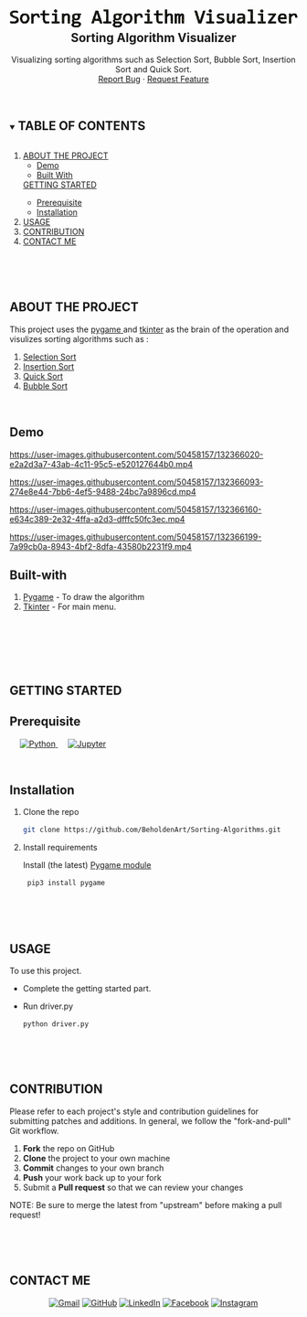 
<h2 align= "center"> 
  <img src="images/heading.gif" alt= "logo"> <br>
  Sorting Algorithm Visualizer 
</h2>
<p align= "center">
  Visualizing sorting algorithms such as Selection Sort, Bubble Sort, Insertion Sort and Quick Sort.
  <br>
  <a href="https://github.com/BeholdenArt/pyF1-2019/issues">Report Bug</a>
  ·
  <a href="https://github.com/BeholdenArt/pyF1-2019/issues">Request Feature</a>
</p>


<!-- TABLE OF CONTENTS -->
<br />
<details open="open">
  <summary><h2 style="display: inline-block">TABLE OF CONTENTS</h2></summary>
  <ol>
    <li>
      <a href="#ABOUT-THE-PROJECT">ABOUT THE PROJECT</a>
      <ul>
        <li><a href="#Demo">Demo</a></li>
        <li><a href="#Built-with">Built With</a></li>
      </ul>
    </li>
      <a href="#GETTING-STARTED">GETTING STARTED</a>
      <ul>
        <li><a href="#Prerequisite">Prerequisite</a></li>
        <li><a href="#Installation">Installation</a></li>
      </ul>
    </li>
    <li><a href="#USAGE">USAGE</a></li>
    <li><a href="#CONTRIBUTION">CONTRIBUTION</a></li>
    <li><a href="#CONTACT-ME">CONTACT ME</a></li>
  </ol>
</details>



<br><br><br>
<!-- ABOUT THE PROJECT -->
## ABOUT THE PROJECT
This project uses the <a href="https://www.pygame.org/docs/">pygame </a> and <a href="https://docs.python.org/3/library/tkinter.html">tkinter</a> as the brain of the operation and visulizes sorting algorithms such as :
<ol>
  <li><a href= "https://www.geeksforgeeks.org/selection-sort/"> Selection Sort </a></li> 
  <li><a href= "https://www.geeksforgeeks.org/insertion-sort/"> Insertion Sort </a></li>
  <li><a href="https://www.geeksforgeeks.org/quick-sort/"> Quick Sort </a></li>
  <li><a href= "https://www.geeksforgeeks.org/bubble-sort/"> Bubble Sort </a></li>
</ol>
  <br>
 

## Demo 


https://user-images.githubusercontent.com/50458157/132366020-e2a2d3a7-43ab-4c11-95c5-e520127644b0.mp4



https://user-images.githubusercontent.com/50458157/132366093-274e8e44-7bb6-4ef5-9488-24bc7a9896cd.mp4



https://user-images.githubusercontent.com/50458157/132366160-e634c389-2e32-4ffa-a2d3-dfffc50fc3ec.mp4



https://user-images.githubusercontent.com/50458157/132366199-7a99cb0a-8943-4bf2-8dfa-43580b2231f9.mp4




<!-- BUILT WITH -->
## Built-with
<ol>
  <li> <a href="https://www.pygame.org/docs/" target="_blank">Pygame</a> - To draw the algorithm </li> 
  <li>  <a href="https://docs.python.org/3/library/tkinter.html" target="_blank">Tkinter</a> - For main menu. </li>
</ol>
  <br>



<br><br><br>
<!-- GETTING STARTED -->
## GETTING STARTED

<!-- PREREQUISITE -->
## Prerequisite 
<p align="left" > 
    &emsp;
   <a href="https://www.python.org" target="_blank">
    <img alt="Python" src="https://img.shields.io/badge/Python%20-%2314354C.svg?logo=python&logoColor=white">
  </a>
  &emsp; 
    <a href="https://jupyter.org/install"><img alt="Jupyter" src="https://img.shields.io/badge/Jupyter%20-%23F37626.svg?logo=Jupyter&logoColor=white"></a>
  &emsp;
  </a>
</p>

<br>


<!--INSTALLATION -->
## Installation
<ol>
  <li> Clone the repo </li>
  
   ```sh
   git clone https://github.com/BeholdenArt/Sorting-Algorithms.git
   ```
  
  <li> Install requirements </li>
  <p>Install (the latest) <a href="https://www.pygame.org/docs/" alt="pygame module">Pygame module</a> 
   
  ```sh
   pip3 install pygame
   ```
</ol>


<br><br><br>
<!-- USAGE -->
## USAGE

To use this project.
*  Complete the getting started part. </li>

*  Run driver.py </li>
    ```
    python driver.py
    ```


<br><br><br>
<!-- CONTRIBUTING -->
## CONTRIBUTION
Please refer to each project's style and contribution guidelines for submitting patches and additions. In general, we follow the "fork-and-pull" Git workflow.

 1. **Fork** the repo on GitHub
 2. **Clone** the project to your own machine
 3. **Commit** changes to your own branch
 4. **Push** your work back up to your fork
 5. Submit a **Pull request** so that we can review your changes

NOTE: Be sure to merge the latest from "upstream" before making a pull request!



<br><br><br>
## CONTACT ME

<p align="center">
	<a href="mailto:priyanshub5645@gmail.com"><img src="https://img.icons8.com/bubbles/50/000000/gmail.png" alt="Gmail"/></a>
	<a href="https://github.com/BeholdenArt"><img src="https://img.icons8.com/bubbles/50/000000/github.png" alt="GitHub"/></a>
	<a href="https://linkedin.com/in/priyanshu-bairwa-827432190"><img src="https://img.icons8.com/bubbles/50/000000/linkedin.png" alt="LinkedIn"/></a>
	<a href="https://www.facebook.com/priyanshu.bairwa.129794"><img src="https://img.icons8.com/bubbles/50/000000/facebook-new.png" alt="Facebook"/></a>
	<a href="https://instagram.com/theblockedguy"><img src="https://img.icons8.com/bubbles/50/000000/instagram.png" alt="Instagram"/></a>
	
</p>

